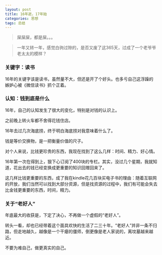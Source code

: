 ```yaml
---
layout: post
title: 16年逝，17年始
categories: 思想
tags: 总结
---
```


> 屎屎屎，都是屎。。。

> 一年又转一年，感觉白驹过隙的，是否又废了这365天，过成了一个老爷爷老太太的模样？

### 关键字：读书

16年的关键字该是读书，虽然量不大，但还是开了个好头。也多亏自己这浮躁的嫉妒心被《微信读书》抓个正着。

### 认知：钱到底是什么

16年，自己的认知发生了很大的变化，特别是对钱的认识上。

之前晚上转火车都不舍得花钱住店。

16年去过几次海底捞，终于明白海底捞对我意味着什么了。

钱是等价交换物，是一把衡量价值的尺子。

对个人来说，比钱更珍贵的东西，我现在找到了这么几样：时间、精力、好心情。

16年第一次在得到上，狠下心订阅了400块的专栏。其实，没过几个星期，我就知道，花出去的钱已经变换成更重要的知识回赠回来了。

这几样比钱更重要的东西，成了我在kindle花几百块买电子书的理由：随着互联网的开放，我们当然可以找到大部分资源，但是找资源的过程中，我们有可能会失去比金钱更重要的东西，时间，精力。

### 关于“老好人”

年底最大的收获是，下定了决心，不再做一个虚假的“老好人”。

转头一看，却也已经带着这个面具欢快的生活了二三十年。“老好人”并非一条不归路，但走地越久，越像是一个干瘪的僵师，倒更像是老人家说的，离坟墓越来越近。

不要为难自己，做更真实的自己。
